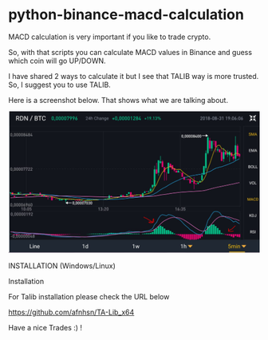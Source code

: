 # python-binance-macd-calculation

MACD calculation is very important if you like to trade crypto. 

So, with that scripts you can calculate MACD values in Binance and guess which coin will go UP/DOWN.

I have shared 2 ways to calculate it but I see that TALIB way is more trusted. So, I suggest you to use TALIB.

Here is a screenshot below. That shows what we are talking about.

![alt text](https://github.com/goksinenki/python-binance-macd-calculation/blob/master/macd.PNG)


INSTALLATION (Windows/Linux)

Installation

For Talib installation please check the URL below

https://github.com/afnhsn/TA-Lib_x64


Have a nice Trades :) !
